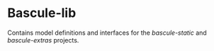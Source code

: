 # Bascule-lib

Contains model definitions and interfaces for the *bascule-static* and *bascule-extras* projects.
